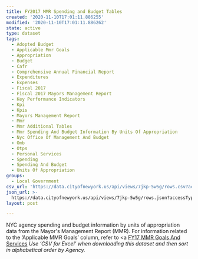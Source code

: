 ```yaml
---
title: FY2017 MMR Spending and Budget Tables
created: '2020-11-10T17:01:11.886255'
modified: '2020-11-10T17:01:11.886262'
state: active
type: dataset
tags:
  - Adopted Budget
  - Applicable Mmr Goals
  - Appropriation
  - Budget
  - Cafr
  - Comprehensive Annual Financial Report
  - Expenditures
  - Expenses
  - Fiscal 2017
  - Fiscal 2017 Mayors Management Report
  - Key Performance Indicators
  - Kpi
  - Kpis
  - Mayors Management Report
  - Mmr
  - Mmr Additional Tables
  - Mmr Spending And Budget Information By Units Of Appropriation
  - Nyc Office Of Management And Budget
  - Omb
  - Otps
  - Personal Services
  - Spending
  - Spending And Budget
  - Units Of Appropriation
groups:
  - Local Government
csv_url: 'https://data.cityofnewyork.us/api/views/7jkp-5w5g/rows.csv?accessType=DOWNLOAD'
json_url: >-
  https://data.cityofnewyork.us/api/views/7jkp-5w5g/rows.json?accessType=DOWNLOAD
layout: post

---
```

NYC agency spending and budget information by units of appropriation data from the Mayor's Management Report (MMR).
For information related to the ‘Applicable MMR Goals’ column, refer to <a <a href='https://data.cityofnewyork.us/City-Government/FY17-MMR-Goals-And-Services/xk6g-r83g'>FY17 MMR Goals And Services</a>
<i>Use ‘CSV for Excel’ when downloading this dataset and then sort in alphabetical order by Agency.<i>
